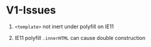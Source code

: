 # V1-Issues

1. `<template>` not inert under polyfill on IE11

2. IE11 polyfill `.innerHTML` can cause double construction
